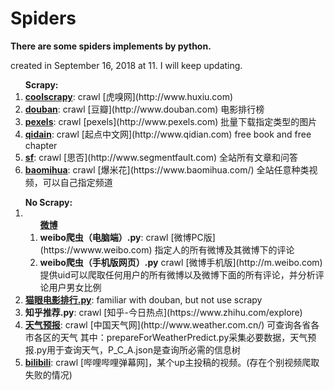 # Spiders
<strong>There are some spiders implements by python.</strong>

created in <time>September 16, 2018 at 11</time>. I will keep updating.

<ol>
  <strong>Scrapy:</strong>
  <li><strong><a href='https://github.com/RichardcLee/Spiders/tree/master/coolscrapy'>coolscrapy</a></strong>: crawl [虎嗅网](http://www.huxiu.com)</li>
  <li><strong><a href='https://github.com/RichardcLee/Spiders/tree/master/douban'>douban</a></strong>: crawl [豆瓣](http://www.douban.com) 电影排行榜</li>
  <li><strong><a href='https://github.com/RichardcLee/Spiders/tree/master/pexels'>pexels</a></strong>: crawl [pexels](http://www.pexels.com) 批量下载指定类型的图片</li>
  <li><strong><a href='https://github.com/RichardcLee/Spiders/tree/master/qidain'>qidain</a></strong>: crawl [起点中文网](http://www.qidian.com) free book and free chapter</li>
  <li><strong><a href='https://github.com/RichardcLee/Spiders/tree/master/sf'>sf</a></strong>: crawl [思否](http://www.segmentfault.com) 全站所有文章和问答</li>
  <li><strong><a href='https://github.com/RichardcLee/Spiders/tree/master/%E7%88%86%E7%B1%B3%E8%8A%B1%E8%A7%86%E9%A2%91'>baomihua</a></strong>: crawl [爆米花](https://www.baomihua.com/) 全站任意种类视频，可以自己指定频道</li>
</ol>

<ol>
  <strong>No Scrapy:</strong>
  <li>
      <ol>
        <strong><a href='https://github.com/RichardcLee/Spiders/tree/master/%E5%BE%AE%E5%8D%9A'>微博</a></strong>
        <li><strong>weibo爬虫（电脑端）.py</strong>: crawl [微博PC版](https://wwww.weibo.com) 指定人的所有微博及其微博下的评论</li>
        <li><strong>weibo爬虫（手机版网页）.py</strong> crawl [微博手机版](http://m.weibo.com) 提供uid可以爬取任何用户的所有微博以及微博下面的所有评论，并分析评论用户男女比例</li>
      </ol>
  </li>
  <li><strong><a href='https://github.com/RichardcLee/Spiders/tree/master/%E7%8C%AB%E7%9C%BC'>猫眼电影排行.py</a></strong>: familiar with douban, but not use scrapy</li>
  <li><strong>知乎推荐.py</strong>: crawl [知乎-今日热点](https://www.zhihu.com/explore)</li>
  <li><strong><a href='https://github.com/RichardcLee/Spiders/tree/master/%E5%A4%A9%E6%B0%94%E9%A2%84%E6%8A%A5'>天气预报</a></strong>: crawl [中国天气网](http://www.weather.com.cn/) 可查询各省各市各区的天气 其中：prepareForWeatherPredict.py采集必要数据，天气预报.py用于查询天气，P_C_A.json是查询所必需的信息树</li>
  <li><strong><a href='http://www.bilibili.com'>bilibili</a></strong>: crawl [哔哩哔哩弹幕网]，某个up主投稿的视频。(存在个别视频爬取失败的情况)</li>
</ol>
